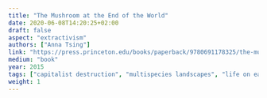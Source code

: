 ```yaml
---
title: "The Mushroom at the End of the World"
date: 2020-06-08T14:20:25+02:00
draft: false
aspect: "extractivism"
authors: ["Anna Tsing"]
link: "https://press.princeton.edu/books/paperback/9780691178325/the-mushroom-at-the-end-of-the-world"
medium: "book"
year: 2015
tags: ["capitalist destruction", "multispecies landscapes", "life on earth"]
weight: 1
---
```

